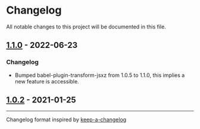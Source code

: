 # Changelog

All notable changes to this project will be documented in this file.

## [1.1.0] - 2022-06-23

### Changelog

- Bumped babel-plugin-transform-jsxz from 1.0.5 to 1.1.0, this implies a new feature is accessible.

## [1.0.2] - 2021-01-25

---

Changelog format inspired by [keep-a-changelog]

[keep-a-changelog]: https://github.com/olivierlacan/keep-a-changelog
[unreleased]: https://github.com/kbrw/babel-preset-jsxz/compare/v1.1.1...HEAD
[1.1.1]: https://github.com/kbrw/babel-preset-jsxz/compare/v1.1.0...v1.1.1
[1.1.0]: https://github.com/kbrw/babel-preset-jsxz/compare/v1.0.2...v1.1.0
[1.0.2]: https://github.com/kbrw/babel-preset-jsxz/compare/v0.0.0...v1.0.2
